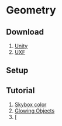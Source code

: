 # Geometry

## Download
1. [Unity](https://unity.com/pricing#plans-student-and-hobbyist)
2. [UXF](https://github.com/prdlab/Geometry/blob/main/UXF.v2.4.3.unitypackage)

## Setup 

## Tutorial
1. [Skybox color](https://discussions.unity.com/t/unity-5-how-to-change-skybox-color/134411)
2. [Glowing Objects](https://sharpcoderblog.com/blog/unity-3d-glowing-object-tutorial)
3. [
